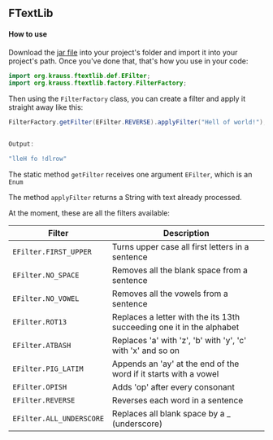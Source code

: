 ## FTextLib

#### How to use

Download the [jar file](lib/) into your project's folder and import it into your project's path.
Once you've done that, that's how you use in your code:

```java
import org.krauss.ftextlib.def.EFilter;
import org.krauss.ftextlib.factory.FilterFactory;
```

Then using the `FilterFactory` class, you can create a filter and apply it straight away like this:

```java
FilterFactory.getFilter(EFilter.REVERSE).applyFilter("Hell of world!");


Output:

"lleH fo !dlrow" 
```

The static method `getFilter` receives one argument `EFilter`, which is an `Enum` 

The method `applyFilter` returns a String with text already processed.


At the moment, these are all the filters available:

Filter | Description
------ | -----------
`EFilter.FIRST_UPPER` | Turns upper case all first letters in a sentence
`EFilter.NO_SPACE` | Removes all the blank space from a sentence
`EFilter.NO_VOWEL` | Removes all the vowels from a sentence
`EFilter.ROT13` | Replaces a letter with the its 13th succeeding one it in the alphabet
`EFilter.ATBASH` | Replaces 'a' with 'z', 'b' with 'y', 'c' with 'x' and so on 
`EFilter.PIG_LATIM` | Appends an 'ay' at the end of the word if it starts with a vowel
`EFilter.OPISH` | Adds 'op' after every consonant 
`EFilter.REVERSE` | Reverses each word in a sentence
`EFilter.ALL_UNDERSCORE` | Replaces all blank space by a _ (underscore) 
 
 
